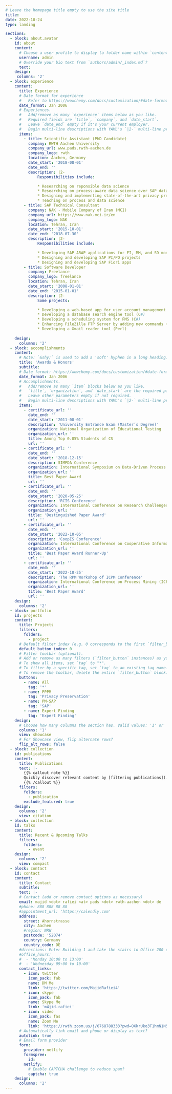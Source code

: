 ```yaml
---
# Leave the homepage title empty to use the site title
title:
date: 2022-10-24
type: landing

sections:
  - block: about.avatar
    id: about
    content:
      # Choose a user profile to display (a folder name within `content/authors/`)
      username: admin
      # Override your bio text from `authors/admin/_index.md`?
      text:
    design:
     columns: '2'    
  - block: experience
    content:
      title: Experience
      # Date format for experience
      #   Refer to https://wowchemy.com/docs/customization/#date-format
      date_format: Jan 2006
      # Experiences.
      #   Add/remove as many `experience` items below as you like.
      #   Required fields are `title`, `company`, and `date_start`.
      #   Leave `date_end` empty if it's your current employer.
      #   Begin multi-line descriptions with YAML's `|2-` multi-line prefix.
      items:
        - title: Scientific Assistant (PhD Candidate)
          company: RWTH Aachen University
          company_url: www.pads.rwth-aachen.de
          company_logo: rwth
          location: Aachen, Germany
          date_start: '2018-08-01'
          date_end: ''
          description: |2-
              Responsibilities include:

              * Researching on reponsible data science
              * Researching on process-aware data science over SAP data
              * Designing and implementing state-of-the-art privacy preservation techniques
              * Teaching on process and data science
        - title: SAP Technical Consultant
          company: NAK - Mobile Company of Iran (MCI)
          company_url: https://www.nak-mci.ir/en
          company_logo: NAK
          location: Tehran, Iran
          date_start: '2015-10-01'
          date_end: '2018-07-30'
          description: |2-
              Responsibilities include:

              * Developing SAP ABAP applications for FI, MM, and SD modules
              * Designing and developing SAP PI/PO projects
              * Designing and developing SAP Fiori apps
        - title: Software Developer
          company: Freelance
          company_logo: freelance
          location: Tehran, Iran
          date_start: '2008-01-01'
          date_end: '2015-01-01'
          description: |2-
              Some projects:

              * Developing a web-based app for user account management (PHP)
              * Developing a database search engine tool (C#)
              * Developing a scheduling system for FMS (C#)
              * Enhancing FileZilla FTP Server by adding new commands (C++)
              * Developing a Gmail reader tool (Perl)
              
    design:
      columns: '2'
  - block: accomplishments
    content:
      # Note: `&shy;` is used to add a 'soft' hyphen in a long heading.
      title: 'Awards & Honors'
      subtitle:
      # Date format: https://wowchemy.com/docs/customization/#date-format
      date_format: Jan 2006
      # Accomplishments.
      #   Add/remove as many `item` blocks below as you like.
      #   `title`, `organization`, and `date_start` are the required parameters.
      #   Leave other parameters empty if not required.
      #   Begin multi-line descriptions with YAML's `|2-` multi-line prefix.
      items:
        - certificate_url: ''
          date_end: ''
          date_start: '2011-08-01'
          description: 'University Entrance Exam (Master’s Degree)'
          organization: National Organization of Educational Testing
          organization_url: ''
          title: Among Top 0.05% Students of CS
          url: ''
        - certificate_url: ''
          date_end: ''
          date_start: '2018-12-15'
          description: SIMPDA Conference
          organization: International Symposium on Data-Driven Process Discovery and Analysis (SIMPDA)
          organization_url: ''
          title: Best Paper Award
          url: ''
        - certificate_url: ''
          date_end: ''
          date_start: '2020-05-25'
          description: 'RCIS Conference'
          organization: International Conference on Research Challenges in Information Science (RCIS)
          organization_url: ''
          title: 'Destinguished Paper Award'
          url: ''
        - certificate_url: ''
          date_end: ''
          date_start: '2022-10-05'
          description: 'CoopIS Conference'
          organization: International Conference on Cooperative Information Systems (CoopIS)
          organization_url: ''
          title: 'Best Paper Award Runner-Up'
          url: ''
        - certificate_url: ''
          date_end: ''
          date_start: '2022-10-25'
          description: 'The RPM Workshop of ICPM Conference'
          organization: International Conference on Process Mining (ICPM) - Workshop on Responsible Process Mining (RPM) 
          organization_url: ''
          title: 'Best Paper Award'
          url: ''
    design:
      columns: '2'
  - block: portfolio
    id: projects
    content:
      title: Projects
      filters:
        folders:
          - project
      # Default filter index (e.g. 0 corresponds to the first `filter_button` instance below).
      default_button_index: 0
      # Filter toolbar (optional).
      # Add or remove as many filters (`filter_button` instances) as you like.
      # To show all items, set `tag` to "*".
      # To filter by a specific tag, set `tag` to an existing tag name.
      # To remove the toolbar, delete the entire `filter_button` block.
      buttons:
        - name: All
          tag: '*'
        - name: PPPM
          tag: 'Privacy Preservation'
        - name: PM-SAP
          tag: 'SAP'
        - name: Expert Finding
          tag: 'Expert Finding'
    design:
      # Choose how many columns the section has. Valid values: '1' or '2'.
      columns: '1'
      view: showcase
      # For Showcase view, flip alternate rows?
      flip_alt_rows: false
  - block: collection
    id: publications
    content:
      title: Publications
      text: |-
        {{% callout note %}}
        Quickly discover relevant content by [filtering publications](./publication/).
        {{% /callout %}}
      filters:
        folders:
          - publication
        exclude_featured: true
    design:
      columns: '2'
      view: citation
  - block: collection
    id: talks
    content:
      title: Recent & Upcoming Talks
      filters:
        folders:
          - event
    design:
      columns: '2'
      view: compact
  - block: contact
    id: contact
    content:
      title: Contact
      subtitle:
      text: |-
      # Contact (add or remove contact options as necessary)
      email: majid <dot> rafiei <at> pads <dot> rwth-aachen <dot> de 
      #phone: 888 888 88 88
      #appointment_url: 'https://calendly.com'
      address:
        street: Ahornstrasse
        city: Aachen
        #region: NRW
        postcode: '52074'
        country: Germany
        country_code: DE
      #directions: Enter Building 1 and take the stairs to Office 200 on Floor 2
      #office_hours:
      #  - 'Monday 10:00 to 13:00'
      #  - 'Wednesday 09:00 to 10:00'
      contact_links:
        - icon: twitter
          icon_pack: fab
          name: DM Me
          link: 'https://twitter.com/MajidRafiei4'
        - icon: skype
          icon_pack: fab
          name: Skype Me
          link: 'm4jid.rafiei'
        - icon: video
          icon_pack: fas
          name: Zoom Me
          link: 'https://rwth.zoom.us/j/6768788333?pwd=OXkrUko3T1hmN1N5eFFCWHhISWw4dz09'
      # Automatically link email and phone or display as text?
      autolink: true
      # Email form provider
      form:
        provider: netlify
        formspree:
          id:
        netlify:
          # Enable CAPTCHA challenge to reduce spam?
          captcha: true
    design:
      columns: '2'
---
```

